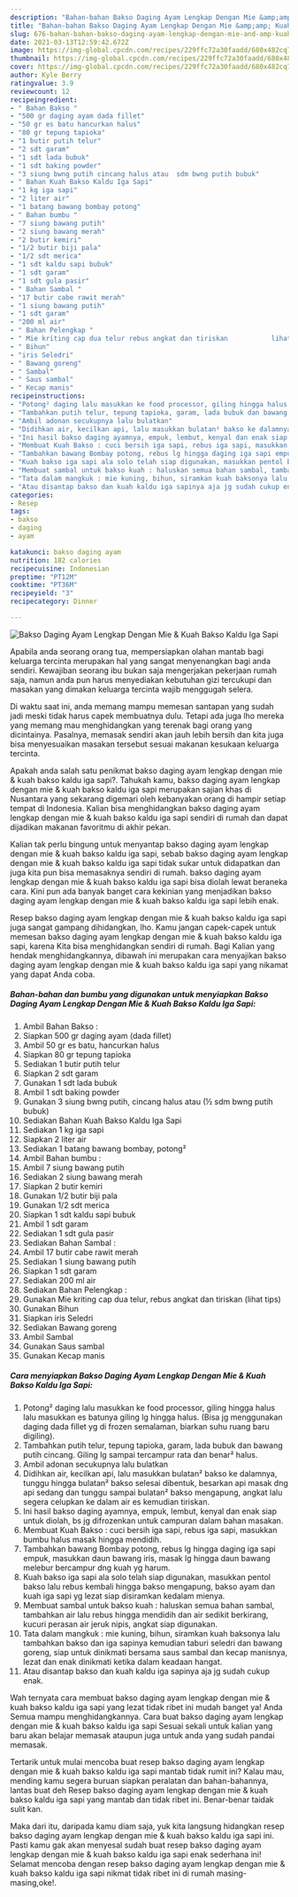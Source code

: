 ```yaml
---
description: "Bahan-bahan Bakso Daging Ayam Lengkap Dengan Mie &amp;amp; Kuah Bakso Kaldu Iga Sapi yang lezat Untuk Jualan"
title: "Bahan-bahan Bakso Daging Ayam Lengkap Dengan Mie &amp;amp; Kuah Bakso Kaldu Iga Sapi yang lezat Untuk Jualan"
slug: 676-bahan-bahan-bakso-daging-ayam-lengkap-dengan-mie-and-amp-kuah-bakso-kaldu-iga-sapi-yang-lezat-untuk-jualan
date: 2021-03-13T12:59:42.672Z
image: https://img-global.cpcdn.com/recipes/229ffc72a30faadd/680x482cq70/bakso-daging-ayam-lengkap-dengan-mie-kuah-bakso-kaldu-iga-sapi-foto-resep-utama.jpg
thumbnail: https://img-global.cpcdn.com/recipes/229ffc72a30faadd/680x482cq70/bakso-daging-ayam-lengkap-dengan-mie-kuah-bakso-kaldu-iga-sapi-foto-resep-utama.jpg
cover: https://img-global.cpcdn.com/recipes/229ffc72a30faadd/680x482cq70/bakso-daging-ayam-lengkap-dengan-mie-kuah-bakso-kaldu-iga-sapi-foto-resep-utama.jpg
author: Kyle Berry
ratingvalue: 3.9
reviewcount: 12
recipeingredient:
- " Bahan Bakso "
- "500 gr daging ayam dada fillet"
- "50 gr es batu hancurkan halus"
- "80 gr tepung tapioka"
- "1 butir putih telur"
- "2 sdt garam"
- "1 sdt lada bubuk"
- "1 sdt baking powder"
- "3 siung bwng putih cincang halus atau  sdm bwng putih bubuk"
- " Bahan Kuah Bakso Kaldu Iga Sapi"
- "1 kg iga sapi"
- "2 liter air"
- "1 batang bawang bombay potong"
- " Bahan bumbu "
- "7 siung bawang putih"
- "2 siung bawang merah"
- "2 butir kemiri"
- "1/2 butir biji pala"
- "1/2 sdt merica"
- "1 sdt kaldu sapi bubuk"
- "1 sdt garam"
- "1 sdt gula pasir"
- " Bahan Sambal "
- "17 butir cabe rawit merah"
- "1 siung bawang putih"
- "1 sdt garam"
- "200 ml air"
- " Bahan Pelengkap "
- " Mie kriting cap dua telur rebus angkat dan tiriskan           lihat tips"
- " Bihun"
- "iris Seledri"
- " Bawang goreng"
- " Sambal"
- " Saus sambal"
- " Kecap manis"
recipeinstructions:
- "Potong² daging lalu masukkan ke food processor, giling hingga halus lalu masukkan es batunya giling lg hingga halus. (Bisa jg menggunakan daging dada fillet yg di frozen semalaman, biarkan suhu ruang baru digiling)."
- "Tambahkan putih telur, tepung tapioka, garam, lada bubuk dan bawang putih cincang. Giling lg sampai tercampur rata dan benar² halus."
- "Ambil adonan secukupnya lalu bulatkan"
- "Didihkan air, kecilkan api, lalu masukkan bulatan² bakso ke dalamnya, tunggu hingga bulatan² bakso selesai dibentuk, besarkan api masak dng api sedang dan tunggu sampai bulatan² bakso mengapung, angkat lalu segera celupkan ke dalam air es kemudian tiriskan."
- "Ini hasil bakso daging ayamnya, empuk, lembut, kenyal dan enak siap untuk diolah, bs jg difrozenkan untuk campuran dalam bahan masakan."
- "Membuat Kuah Bakso : cuci bersih iga sapi, rebus iga sapi, masukkan bumbu halus masak hingga mendidih."
- "Tambahkan bawang Bombay potong, rebus lg hingga daging iga sapi empuk, masukkan daun bawang iris, masak lg hingga daun bawang melebur bercampur dng kuah yg harum."
- "Kuah bakso iga sapi ala solo telah siap digunakan, masukkan pentol bakso lalu rebus kembali hingga bakso mengapung, bakso ayam dan kuah iga sapi yg lezat siap disiramkan kedalam mienya."
- "Membuat sambal untuk bakso kuah : haluskan semua bahan sambal, tambahkan air lalu rebus hingga mendidih dan air sedikit berkirang, kucuri perasan air jeruk nipis, angkat siap digunakan."
- "Tata dalam mangkuk : mie kuning, bihun, siramkan kuah baksonya lalu tambahkan bakso dan iga sapinya kemudian taburi seledri dan bawang goreng, siap untuk dinikmati bersama saus sambal dan kecap manisnya, lezat dan enak dinikmati ketika dalam keadaan hangat."
- "Atau disantap bakso dan kuah kaldu iga sapinya aja jg sudah cukup enak."
categories:
- Resep
tags:
- bakso
- daging
- ayam

katakunci: bakso daging ayam 
nutrition: 182 calories
recipecuisine: Indonesian
preptime: "PT12M"
cooktime: "PT36M"
recipeyield: "3"
recipecategory: Dinner

---
```



![Bakso Daging Ayam Lengkap Dengan Mie &amp; Kuah Bakso Kaldu Iga Sapi](https://img-global.cpcdn.com/recipes/229ffc72a30faadd/680x482cq70/bakso-daging-ayam-lengkap-dengan-mie-kuah-bakso-kaldu-iga-sapi-foto-resep-utama.jpg)

Apabila anda seorang orang tua, mempersiapkan olahan mantab bagi keluarga tercinta merupakan hal yang sangat menyenangkan bagi anda sendiri. Kewajiban seorang ibu bukan saja mengerjakan pekerjaan rumah saja, namun anda pun harus menyediakan kebutuhan gizi tercukupi dan masakan yang dimakan keluarga tercinta wajib menggugah selera.

Di waktu  saat ini, anda memang mampu memesan santapan yang sudah jadi meski tidak harus capek membuatnya dulu. Tetapi ada juga lho mereka yang memang mau menghidangkan yang terenak bagi orang yang dicintainya. Pasalnya, memasak sendiri akan jauh lebih bersih dan kita juga bisa menyesuaikan masakan tersebut sesuai makanan kesukaan keluarga tercinta. 



Apakah anda salah satu penikmat bakso daging ayam lengkap dengan mie &amp; kuah bakso kaldu iga sapi?. Tahukah kamu, bakso daging ayam lengkap dengan mie &amp; kuah bakso kaldu iga sapi merupakan sajian khas di Nusantara yang sekarang digemari oleh kebanyakan orang di hampir setiap tempat di Indonesia. Kalian bisa menghidangkan bakso daging ayam lengkap dengan mie &amp; kuah bakso kaldu iga sapi sendiri di rumah dan dapat dijadikan makanan favoritmu di akhir pekan.

Kalian tak perlu bingung untuk menyantap bakso daging ayam lengkap dengan mie &amp; kuah bakso kaldu iga sapi, sebab bakso daging ayam lengkap dengan mie &amp; kuah bakso kaldu iga sapi tidak sukar untuk didapatkan dan juga kita pun bisa memasaknya sendiri di rumah. bakso daging ayam lengkap dengan mie &amp; kuah bakso kaldu iga sapi bisa diolah lewat beraneka cara. Kini pun ada banyak banget cara kekinian yang menjadikan bakso daging ayam lengkap dengan mie &amp; kuah bakso kaldu iga sapi lebih enak.

Resep bakso daging ayam lengkap dengan mie &amp; kuah bakso kaldu iga sapi juga sangat gampang dihidangkan, lho. Kamu jangan capek-capek untuk memesan bakso daging ayam lengkap dengan mie &amp; kuah bakso kaldu iga sapi, karena Kita bisa menghidangkan sendiri di rumah. Bagi Kalian yang hendak menghidangkannya, dibawah ini merupakan cara menyajikan bakso daging ayam lengkap dengan mie &amp; kuah bakso kaldu iga sapi yang nikamat yang dapat Anda coba.

<!--inarticleads1-->

##### Bahan-bahan dan bumbu yang digunakan untuk menyiapkan Bakso Daging Ayam Lengkap Dengan Mie &amp; Kuah Bakso Kaldu Iga Sapi:

1. Ambil  Bahan Bakso :
1. Siapkan 500 gr daging ayam (dada fillet)
1. Ambil 50 gr es batu, hancurkan halus
1. Siapkan 80 gr tepung tapioka
1. Sediakan 1 butir putih telur
1. Siapkan 2 sdt garam
1. Gunakan 1 sdt lada bubuk
1. Ambil 1 sdt baking powder
1. Gunakan 3 siung bwng putih, cincang halus atau (½ sdm bwng putih bubuk)
1. Sediakan  Bahan Kuah Bakso Kaldu Iga Sapi
1. Sediakan 1 kg iga sapi
1. Siapkan 2 liter air
1. Sediakan 1 batang bawang bombay, potong²
1. Ambil  Bahan bumbu :
1. Ambil 7 siung bawang putih
1. Sediakan 2 siung bawang merah
1. Siapkan 2 butir kemiri
1. Gunakan 1/2 butir biji pala
1. Gunakan 1/2 sdt merica
1. Siapkan 1 sdt kaldu sapi bubuk
1. Ambil 1 sdt garam
1. Sediakan 1 sdt gula pasir
1. Sediakan  Bahan Sambal :
1. Ambil 17 butir cabe rawit merah
1. Sediakan 1 siung bawang putih
1. Siapkan 1 sdt garam
1. Sediakan 200 ml air
1. Sediakan  Bahan Pelengkap :
1. Gunakan  Mie kriting cap dua telur, rebus angkat dan tiriskan           (lihat tips)
1. Gunakan  Bihun
1. Siapkan iris Seledri
1. Sediakan  Bawang goreng
1. Ambil  Sambal
1. Gunakan  Saus sambal
1. Gunakan  Kecap manis




<!--inarticleads2-->

##### Cara menyiapkan Bakso Daging Ayam Lengkap Dengan Mie &amp; Kuah Bakso Kaldu Iga Sapi:

1. Potong² daging lalu masukkan ke food processor, giling hingga halus lalu masukkan es batunya giling lg hingga halus. (Bisa jg menggunakan daging dada fillet yg di frozen semalaman, biarkan suhu ruang baru digiling).
1. Tambahkan putih telur, tepung tapioka, garam, lada bubuk dan bawang putih cincang. Giling lg sampai tercampur rata dan benar² halus.
1. Ambil adonan secukupnya lalu bulatkan
1. Didihkan air, kecilkan api, lalu masukkan bulatan² bakso ke dalamnya, tunggu hingga bulatan² bakso selesai dibentuk, besarkan api masak dng api sedang dan tunggu sampai bulatan² bakso mengapung, angkat lalu segera celupkan ke dalam air es kemudian tiriskan.
1. Ini hasil bakso daging ayamnya, empuk, lembut, kenyal dan enak siap untuk diolah, bs jg difrozenkan untuk campuran dalam bahan masakan.
1. Membuat Kuah Bakso : cuci bersih iga sapi, rebus iga sapi, masukkan bumbu halus masak hingga mendidih.
1. Tambahkan bawang Bombay potong, rebus lg hingga daging iga sapi empuk, masukkan daun bawang iris, masak lg hingga daun bawang melebur bercampur dng kuah yg harum.
1. Kuah bakso iga sapi ala solo telah siap digunakan, masukkan pentol bakso lalu rebus kembali hingga bakso mengapung, bakso ayam dan kuah iga sapi yg lezat siap disiramkan kedalam mienya.
1. Membuat sambal untuk bakso kuah : haluskan semua bahan sambal, tambahkan air lalu rebus hingga mendidih dan air sedikit berkirang, kucuri perasan air jeruk nipis, angkat siap digunakan.
1. Tata dalam mangkuk : mie kuning, bihun, siramkan kuah baksonya lalu tambahkan bakso dan iga sapinya kemudian taburi seledri dan bawang goreng, siap untuk dinikmati bersama saus sambal dan kecap manisnya, lezat dan enak dinikmati ketika dalam keadaan hangat.
1. Atau disantap bakso dan kuah kaldu iga sapinya aja jg sudah cukup enak.




Wah ternyata cara membuat bakso daging ayam lengkap dengan mie &amp; kuah bakso kaldu iga sapi yang lezat tidak ribet ini mudah banget ya! Anda Semua mampu menghidangkannya. Cara buat bakso daging ayam lengkap dengan mie &amp; kuah bakso kaldu iga sapi Sesuai sekali untuk kalian yang baru akan belajar memasak ataupun juga untuk anda yang sudah pandai memasak.

Tertarik untuk mulai mencoba buat resep bakso daging ayam lengkap dengan mie &amp; kuah bakso kaldu iga sapi mantab tidak rumit ini? Kalau mau, mending kamu segera buruan siapkan peralatan dan bahan-bahannya, lantas buat deh Resep bakso daging ayam lengkap dengan mie &amp; kuah bakso kaldu iga sapi yang mantab dan tidak ribet ini. Benar-benar taidak sulit kan. 

Maka dari itu, daripada kamu diam saja, yuk kita langsung hidangkan resep bakso daging ayam lengkap dengan mie &amp; kuah bakso kaldu iga sapi ini. Pasti kamu gak akan menyesal sudah buat resep bakso daging ayam lengkap dengan mie &amp; kuah bakso kaldu iga sapi enak sederhana ini! Selamat mencoba dengan resep bakso daging ayam lengkap dengan mie &amp; kuah bakso kaldu iga sapi nikmat tidak ribet ini di rumah masing-masing,oke!.

